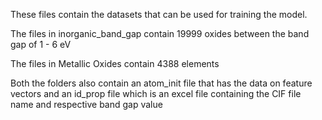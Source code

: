 These files contain the datasets that can be used for training the model.

The files in inorganic_band_gap contain 19999 oxides between the band gap of 1 - 6 eV

The files in Metallic Oxides contain 4388 elements

Both the folders also contain an atom_init file that has the data on feature vectors and an id_prop file which is an excel file containing the CIF file name and respective band gap value
